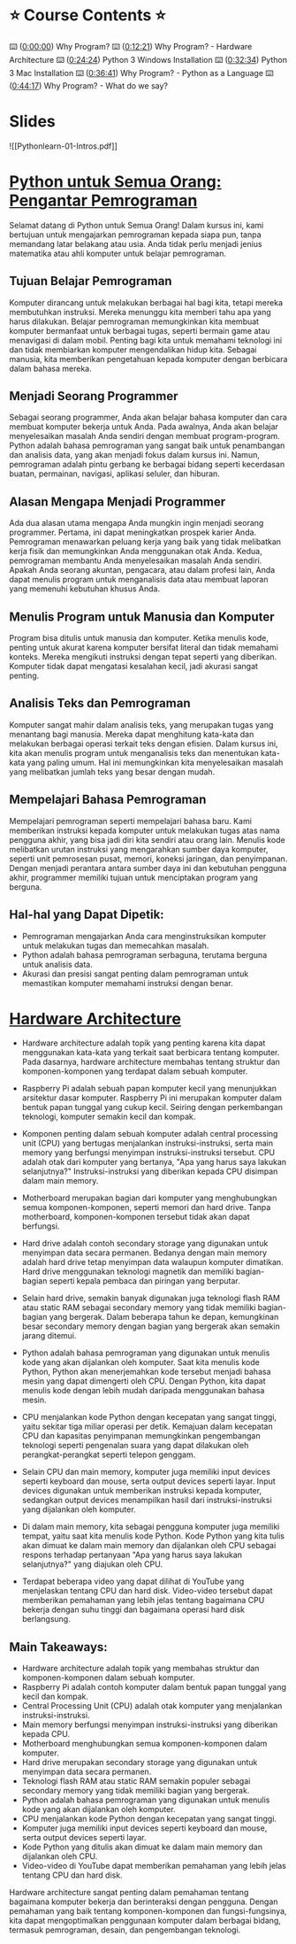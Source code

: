 
# ⭐️ Course Contents ⭐️

⌨️ ([0:00:00](https://www.youtube.com/watch?v=8DvywoWv6fI&t=0s)) Why Program? 
⌨️ ([0:12:21](https://www.youtube.com/watch?v=8DvywoWv6fI&t=741s)) Why Program? - Hardware Architecture
⌨️ ([0:24:24](https://www.youtube.com/watch?v=8DvywoWv6fI&t=1464s)) Python 3 Windows Installation 
⌨️ ([0:32:34](https://www.youtube.com/watch?v=8DvywoWv6fI&t=1954s)) Python 3 Mac Installation
⌨️ ([0:36:41](https://www.youtube.com/watch?v=8DvywoWv6fI&t=2201s)) Why Program? - Python as a Language
⌨️ ([0:44:17](https://www.youtube.com/watch?v=8DvywoWv6fI&t=2657s)) Why Program? - What do we say? 

# Slides

![[Pythonlearn-01-Intros.pdf]]

# [Python untuk Semua Orang: Pengantar Pemrograman](https://www.youtube.com/watch?v=8DvywoWv6fI&t=0s)

Selamat datang di Python untuk Semua Orang! Dalam kursus ini, kami bertujuan untuk mengajarkan pemrograman kepada siapa pun, tanpa memandang latar belakang atau usia. Anda tidak perlu menjadi jenius matematika atau ahli komputer untuk belajar pemrograman.

## Tujuan Belajar Pemrograman

Komputer dirancang untuk melakukan berbagai hal bagi kita, tetapi mereka membutuhkan instruksi. Mereka menunggu kita memberi tahu apa yang harus dilakukan. Belajar pemrograman memungkinkan kita membuat komputer bermanfaat untuk berbagai tugas, seperti bermain game atau menavigasi di dalam mobil. Penting bagi kita untuk memahami teknologi ini dan tidak membiarkan komputer mengendalikan hidup kita. Sebagai manusia, kita memberikan pengetahuan kepada komputer dengan berbicara dalam bahasa mereka.

## Menjadi Seorang Programmer

Sebagai seorang programmer, Anda akan belajar bahasa komputer dan cara membuat komputer bekerja untuk Anda. Pada awalnya, Anda akan belajar menyelesaikan masalah Anda sendiri dengan membuat program-program. Python adalah bahasa pemrograman yang sangat baik untuk penambangan dan analisis data, yang akan menjadi fokus dalam kursus ini. Namun, pemrograman adalah pintu gerbang ke berbagai bidang seperti kecerdasan buatan, permainan, navigasi, aplikasi seluler, dan hiburan.

## Alasan Mengapa Menjadi Programmer

Ada dua alasan utama mengapa Anda mungkin ingin menjadi seorang programmer. Pertama, ini dapat meningkatkan prospek karier Anda. Pemrograman menawarkan peluang kerja yang baik yang tidak melibatkan kerja fisik dan memungkinkan Anda menggunakan otak Anda. Kedua, pemrograman membantu Anda menyelesaikan masalah Anda sendiri. Apakah Anda seorang akuntan, pengacara, atau dalam profesi lain, Anda dapat menulis program untuk menganalisis data atau membuat laporan yang memenuhi kebutuhan khusus Anda.

## Menulis Program untuk Manusia dan Komputer

Program bisa ditulis untuk manusia dan komputer. Ketika menulis kode, penting untuk akurat karena komputer bersifat literal dan tidak memahami konteks. Mereka mengikuti instruksi dengan tepat seperti yang diberikan. Komputer tidak dapat mengatasi kesalahan kecil, jadi akurasi sangat penting.

## Analisis Teks dan Pemrograman

Komputer sangat mahir dalam analisis teks, yang merupakan tugas yang menantang bagi manusia. Mereka dapat menghitung kata-kata dan melakukan berbagai operasi terkait teks dengan efisien. Dalam kursus ini, kita akan menulis program untuk menganalisis teks dan menentukan kata-kata yang paling umum. Hal ini memungkinkan kita menyelesaikan masalah yang melibatkan jumlah teks yang besar dengan mudah.

## Mempelajari Bahasa Pemrograman

Mempelajari pemrograman seperti mempelajari bahasa baru. Kami memberikan instruksi kepada komputer untuk melakukan tugas atas nama pengguna akhir, yang bisa jadi diri kita sendiri atau orang lain. Menulis kode melibatkan urutan instruksi  yang mengarahkan sumber daya komputer, seperti unit pemrosesan pusat, memori, koneksi jaringan, dan penyimpanan. Dengan menjadi perantara antara sumber daya ini dan kebutuhan pengguna akhir, programmer memiliki tujuan untuk menciptakan program yang berguna.

## Hal-hal yang Dapat Dipetik:

- Pemrograman mengajarkan Anda cara menginstruksikan komputer untuk melakukan tugas dan memecahkan masalah.
- Python adalah bahasa pemrograman serbaguna, terutama berguna untuk analisis data.
- Akurasi dan presisi sangat penting dalam pemrograman untuk memastikan komputer memahami instruksi dengan benar.

# [Hardware Architecture](https://www.youtube.com/watch?v=8DvywoWv6fI&t=741s)

- Hardware architecture adalah topik yang penting karena kita dapat menggunakan kata-kata yang terkait saat berbicara tentang komputer. Pada dasarnya, hardware architecture membahas tentang struktur dan komponen-komponen yang terdapat dalam sebuah komputer.

- Raspberry Pi adalah sebuah papan komputer kecil yang menunjukkan arsitektur dasar komputer. Raspberry Pi ini merupakan komputer dalam bentuk papan tunggal yang cukup kecil. Seiring dengan perkembangan teknologi, komputer semakin kecil dan kompak.

- Komponen penting dalam sebuah komputer adalah central processing unit (CPU) yang bertugas menjalankan instruksi-instruksi, serta main memory yang berfungsi menyimpan instruksi-instruksi tersebut. CPU adalah otak dari komputer yang bertanya, "Apa yang harus saya lakukan selanjutnya?" Instruksi-instruksi yang diberikan kepada CPU disimpan dalam main memory.

- Motherboard merupakan bagian dari komputer yang menghubungkan semua komponen-komponen, seperti memori dan hard drive. Tanpa motherboard, komponen-komponen tersebut tidak akan dapat berfungsi.

- Hard drive adalah contoh secondary storage yang digunakan untuk menyimpan data secara permanen. Bedanya dengan main memory adalah hard drive tetap menyimpan data walaupun komputer dimatikan. Hard drive menggunakan teknologi magnetik dan memiliki bagian-bagian seperti kepala pembaca dan piringan yang berputar.

- Selain hard drive, semakin banyak digunakan juga teknologi flash RAM atau static RAM sebagai secondary memory yang tidak memiliki bagian-bagian yang bergerak. Dalam beberapa tahun ke depan, kemungkinan besar secondary memory dengan bagian yang bergerak akan semakin jarang ditemui.

- Python adalah bahasa pemrograman yang digunakan untuk menulis kode yang akan dijalankan oleh komputer. Saat kita menulis kode Python, Python akan menerjemahkan kode tersebut menjadi bahasa mesin yang dapat dimengerti oleh CPU. Dengan Python, kita dapat menulis kode dengan lebih mudah daripada menggunakan bahasa mesin.

- CPU menjalankan kode Python dengan kecepatan yang sangat tinggi, yaitu sekitar tiga miliar operasi per detik. Kemajuan dalam kecepatan CPU dan kapasitas penyimpanan memungkinkan pengembangan teknologi seperti pengenalan suara yang dapat dilakukan oleh perangkat-perangkat seperti telepon genggam.

- Selain CPU dan main memory, komputer juga memiliki input devices seperti keyboard dan mouse, serta output devices seperti layar. Input devices digunakan untuk memberikan instruksi kepada komputer, sedangkan output devices menampilkan hasil dari instruksi-instruksi yang dijalankan oleh komputer.

- Di dalam main memory, kita sebagai pengguna komputer juga memiliki tempat, yaitu saat kita menulis kode Python. Kode Python yang kita tulis akan dimuat ke dalam main memory dan dijalankan oleh CPU sebagai respons terhadap pertanyaan "Apa yang harus saya lakukan selanjutnya?" yang diajukan oleh CPU.

- Terdapat beberapa video yang dapat dilihat di YouTube yang menjelaskan tentang CPU dan hard disk. Video-video tersebut dapat memberikan pemahaman yang lebih jelas tentang bagaimana CPU bekerja dengan suhu tinggi dan bagaimana operasi hard disk berlangsung.

## Main Takeaways:

- Hardware architecture adalah topik yang membahas struktur dan komponen-komponen dalam sebuah komputer.
- Raspberry Pi adalah contoh komputer dalam bentuk papan tunggal yang kecil dan kompak.
- Central Processing Unit (CPU) adalah otak komputer yang menjalankan instruksi-instruksi.
- Main memory berfungsi menyimpan instruksi-instruksi yang diberikan kepada CPU.
- Motherboard menghubungkan semua komponen-komponen dalam komputer.
- Hard drive merupakan secondary storage yang digunakan untuk menyimpan data secara permanen.
- Teknologi flash RAM atau static RAM semakin populer sebagai secondary memory yang tidak memiliki bagian yang bergerak.
- Python adalah bahasa pemrograman yang digunakan untuk menulis kode yang akan dijalankan oleh komputer.
- CPU menjalankan kode Python dengan kecepatan yang sangat tinggi.
- Komputer juga memiliki input devices seperti keyboard dan mouse, serta output devices seperti layar.
- Kode Python yang ditulis akan dimuat ke dalam main memory dan dijalankan oleh CPU.
- Video-video di YouTube dapat memberikan pemahaman yang lebih jelas tentang CPU dan hard disk.

Hardware architecture sangat penting dalam pemahaman tentang bagaimana komputer bekerja dan berinteraksi dengan pengguna. Dengan pemahaman yang baik tentang komponen-komponen dan fungsi-fungsinya, kita dapat mengoptimalkan penggunaan komputer dalam berbagai bidang, termasuk pemrograman, desain, dan pengembangan teknologi.